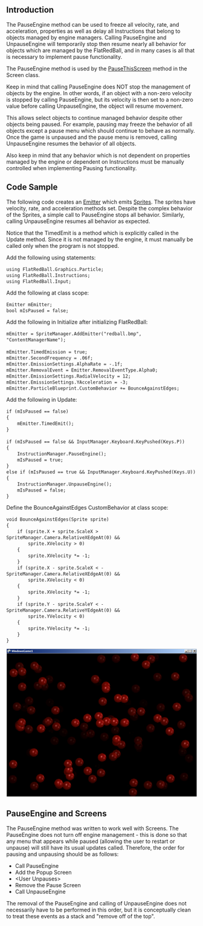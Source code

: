 ## Introduction

The PauseEngine method can be used to freeze all velocity, rate, and acceleration, properties as well as delay all Instructions that belong to objects managed by engine managers. Calling PauseEngine and UnpauseEngine will temporarily stop then resume nearly all behavior for objects which are managed by the FlatRedBall, and in many cases is all that is necessary to implement pause functionality.

The PauseEngine method is used by the [PauseThisScreen](/frb/docs/index.php?title=Glue:Reference:Screens:PauseThisScreen.md "Glue:Reference:Screens:PauseThisScreen") method in the Screen class.

Keep in mind that calling PauseEngine does NOT stop the management of objects by the engine. In other words, if an object with a non-zero velocity is stopped by calling PauseEngine, but its velocity is then set to a non-zero value before calling UnpauseEngine, the object will resume movement.

This allows select objects to continue managed behavior despite other objects being paused. For example, pausing may freeze the behavior of all objects except a pause menu which should continue to behave as normally. Once the game is unpaused and the pause menu is removed, calling UnpauseEngine resumes the behavior of all objects.

Also keep in mind that any behavior which is not dependent on properties managed by the engine or dependent on Instructions must be manually controlled when implementing Pausing functionality.

## Code Sample

The following code creates an [Emitter](/frb/docs/index.php?title=FlatRedBall.Graphics.Particle.Emitter.md "FlatRedBall.Graphics.Particle.Emitter") which emits [Sprites](/frb/docs/index.php?title=FlatRedBall.Sprite.md "FlatRedBall.Sprite"). The sprites have velocity, rate, and acceleration methods set. Despite the complex behavior of the Sprites, a simple call to PauseEngine stops all behavior. Similarly, calling UnpauseEngine resumes all behavior as expected.

Notice that the TimedEmit is a method which is explicitly called in the Update method. Since it is not managed by the engine, it must manually be called only when the program is not stopped.

Add the following using statements:

    using FlatRedBall.Graphics.Particle;
    using FlatRedBall.Instructions;
    using FlatRedBall.Input;

Add the following at class scope:

    Emitter mEmitter;
    bool mIsPaused = false;

Add the following in Initialize after initializing FlatRedBall:

    mEmitter = SpriteManager.AddEmitter("redball.bmp", "ContentManagerName");

    mEmitter.TimedEmission = true;
    mEmitter.SecondFrequency = .06f;
    mEmitter.EmissionSettings.AlphaRate = -.1f;
    mEmitter.RemovalEvent = Emitter.RemovalEventType.Alpha0;
    mEmitter.EmissionSettings.RadialVelocity = 12;
    mEmitter.EmissionSettings.YAcceleration = -3;
    mEmitter.ParticleBlueprint.CustomBehavior += BounceAgainstEdges;

Add the following in Update:

    if (mIsPaused == false)
    {
        mEmitter.TimedEmit();
    }

    if (mIsPaused == false && InputManager.Keyboard.KeyPushed(Keys.P))
    {
        InstructionManager.PauseEngine();
        mIsPaused = true;
    }
    else if (mIsPaused == true && InputManager.Keyboard.KeyPushed(Keys.U))
    {
        InstructionManager.UnpauseEngine();
        mIsPaused = false;
    }

Define the BounceAgainstEdges CustomBehavior at class scope:

    void BounceAgainstEdges(Sprite sprite)
    {
        if (sprite.X + sprite.ScaleX > SpriteManager.Camera.RelativeXEdgeAt(0) &&
            sprite.XVelocity > 0)
        {
            sprite.XVelocity *= -1;
        }
        if (sprite.X - sprite.ScaleX < -SpriteManager.Camera.RelativeXEdgeAt(0) &&
            sprite.XVelocity < 0)
        {
            sprite.XVelocity *= -1;
        }
        if (sprite.Y - sprite.ScaleY < -SpriteManager.Camera.RelativeYEdgeAt(0) &&
            sprite.YVelocity < 0)
        {
            sprite.YVelocity *= -1;
        }
    }

![PauseEngine.png](/media/migrated_media-PauseEngine.png)

## PauseEngine and Screens

The PauseEngine method was written to work well with Screens. The PauseEngine does not turn off engine management - this is done so that any menu that appears while paused (allowing the user to restart or unpause) will still have its usual updates called. Therefore, the order for pausing and unpausing should be as follows:

-   Call PauseEngine
-   Add the Popup Screen
-   \<User Unpauses\>
-   Remove the Pause Screen
-   Call UnpauseEngine

The removal of the PauseEngine and calling of UnpauseEngine does not necessarily have to be performed in this order, but it is conceptually clean to treat these events as a stack and "remove off of the top".
